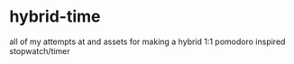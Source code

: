 # hybrid-time
all of my attempts at and assets for making a hybrid 1:1 pomodoro inspired stopwatch/timer
